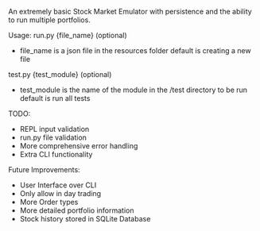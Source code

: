 An extremely basic Stock Market Emulator with persistence and the ability to run multiple portfolios.

Usage:
run.py {file_name} (optional)
- file_name is a json file in the resources folder default is creating a new file

test.py {test_module} (optional)
- test_module is the name of the module in the /test directory to be run default is run all tests

TODO:
- REPL input validation
- run.py file validation
- More comprehensive error handling
- Extra CLI functionality

Future Improvements:
- User Interface over CLI
- Only allow in day trading
- More Order types
- More detailed portfolio information
- Stock history stored in SQLite Database
